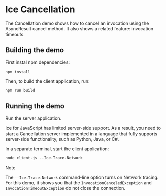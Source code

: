 # Ice Cancellation

The Cancellation demo shows how to cancel an invocation using the AsyncResult cancel method. It also shows a related
feature: invocation timeouts.

## Building the demo

First instal npm dependencies:

```shell
npm install
```

Then, to build the client application, run:

```shell
npm run build
```

## Running the demo

Run the server application.

Ice for JavaScript has limited server-side support. As a result, you need to start a Cancellation server
implemented in a language that fully supports server-side functionality, such as Python, Java, or C#.

In a separate terminal, start the client application:

```shell
node client.js --Ice.Trace.Network
```

> [!NOTE]
> The `--Ice.Trace.Network` command-line option turns on Network tracing. For this demo, it shows you that the
> `InvocationCanceledException` and `InvocationTimeoutException` do not close the connection.
